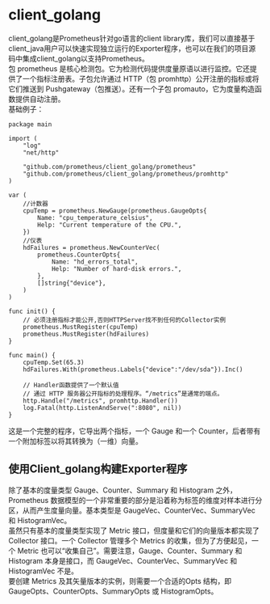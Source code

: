 # client_golang #
client_golang是Prometheus针对go语言的client library库，我们可以直接基于client_java用户可以快速实现独立运行的Exporter程序，也可以在我们的项目源码中集成client_golang以支持Prometheus。      
包 prometheus 是核心检测包。它为检测代码提供度量原语以进行监控。它还提供了一个指标注册表。子包允许通过 HTTP（包 promhttp）公开注册的指标或将它们推送到 Pushgateway（包推送）。还有一个子包 promauto，它为度量构造函数提供自动注册。    
基础例子：
```
package main

import (
	"log"
	"net/http"

	"github.com/prometheus/client_golang/prometheus"
	"github.com/prometheus/client_golang/prometheus/promhttp"
)

var (
	//计数器
	cpuTemp = prometheus.NewGauge(prometheus.GaugeOpts{
		Name: "cpu_temperature_celsius",
		Help: "Current temperature of the CPU.",
	})
	//仪表
	hdFailures = prometheus.NewCounterVec(
		prometheus.CounterOpts{
			Name: "hd_errors_total",
			Help: "Number of hard-disk errors.",
		},
		[]string{"device"},
	)
)

func init() {
	// 必须注册指标才能公开,否则HTTPServer找不到任何的Collector实例
	prometheus.MustRegister(cpuTemp)
	prometheus.MustRegister(hdFailures)
}

func main() {
	cpuTemp.Set(65.3)
	hdFailures.With(prometheus.Labels{"device":"/dev/sda"}).Inc()

	// Handler函数提供了一个默认值
	// 通过 HTTP 服务器公开指标的处理程序。“/metrics”是通常的端点。
	http.Handle("/metrics", promhttp.Handler())
	log.Fatal(http.ListenAndServe(":8080", nil))
}
```
这是一个完整的程序，它导出两个指标，一个 Gauge 和一个 Counter，后者带有一个附加标签以将其转换为（一维）向量。  
## 使用Client_golang构建Exporter程序 ##
除了基本的度量类型 Gauge、Counter、Summary 和 Histogram 之外，Prometheus 数据模型的一个非常重要的部分是沿着称为标签的维度对样本进行分区，从而产生度量向量。基本类型是 GaugeVec、CounterVec、SummaryVec 和 HistogramVec。     
虽然只有基本的度量类型实现了 Metric 接口，但度量和它们的向量版本都实现了 Collector 接口。一个 Collector 管理多个 Metrics 的收集，但为了方便起见，一个 Metric 也可以“收集自己”。需要注意，Gauge、Counter、Summary 和 Histogram 本身是接口，而 GaugeVec、CounterVec、SummaryVec 和 HistogramVec 不是。      
要创建 Metrics 及其矢量版本的实例，则需要一个合适的Opts 结构，即 GaugeOpts、CounterOpts、SummaryOpts 或 HistogramOpts。
